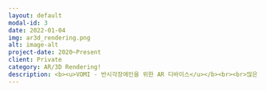 ```yaml
---
layout: default
modal-id: 3
date: 2022-01-04
img: ar3d_rendering.png
alt: image-alt
project-date: 2020~Present
client: Private
category: AR/3D Rendering!
description: <b><u>VOMI - 반시각장애인을 위한 AR 디바이스</u></b><br><br>많은 사람들이 시각장애를 가진 분들은 아예 볼 수 없는 전맹으로 생각하지만, 시력이 저하되어 있어서 조금이나마 물체를 구별할 수 있는 저시력 (약시) 시각장애인분들도 계십니다. 이 분들에게는 글자 확대경이나 고대비와 같은 기능들을 가진 특수 장비가 필요한데, 해당 장비를 구입해서 쓰기에는 수백만원의 비용이 들어서 손쉽게 이용할 수 없다는 단점이 있었습니다. 그래서 저희는 해커톤을 통해서 해당 문제점에 대해 인지하였고, 대학병원 선생님과 여러 엔지니어들이 아이디어를 합쳐서 VR 장비에 부착하여 사용할 수 있는 디바이스를 제안하였습니다. 스마트폰의 카메라로 촬영된 영상은 VR 장비에 맞게 좌우 분할되어 나타나고, 여기에 출력되는 영상은 카메라 영상의 Edge를 살리는 모드, 고대비를 증가시킨 모드, Zoom 기능을 적용한 모드 등을 개발하여 직접 사용하실 수 있도록 프로토타입까지 개발하였습니다.<br><br>• 개발언어<br>Android Studio, OpenCV<br><br><img src="https://user-images.githubusercontent.com/18140805/149155157-995843bf-cf0d-4876-ba16-b7a3f6004470.png"><br><br><b><u>운동기능 손상환자들을 위한 재활운동 동영상</u></b><br><br>유투브에는 홈트레이닝 영상들이 정말 많습니다. 하지만 신경계 손상으로 인해서 제대로 몸을 움직일 수 없는 장애인을 위한 운동프로그램은 쉽게 찾아볼 수 없었습니다. 그래서 Unity3D를 이용하여 수십가지 운동들을 선정하여 3D 캐릭터의 rig를 편집하여 개별 animation을 직접 제작하였고, 이런 운동들의 조합을 Tabata 운동방법 (45초 운동/15초 휴식을 반복하는 인터벌 트레이닝 방식)으로 10~15분간 장애인분들이 스트레칭과 근력운동을 손쉽게 따라할 수 있는 컨텐츠를 제작하였습니다.<br><br>• 개발언어<br>Unity<br><br><iframe src="https://www.youtube.com/embed/yHoNtd05yLU" frameborder="0" allowfullscreen width="100%" height="300px"></iframe><br><br><iframe src="https://www.youtube.com/embed/4JBcSALO9mo" frameborder="0" allowfullscreen width="100%" height="300px"></iframe><br><br><iframe src="https://www.youtube.com/embed/IPmIQ3kaB2Q" frameborder="0" allowfullscreen width="100%" height="300px"></iframe><br><br>
---
```

